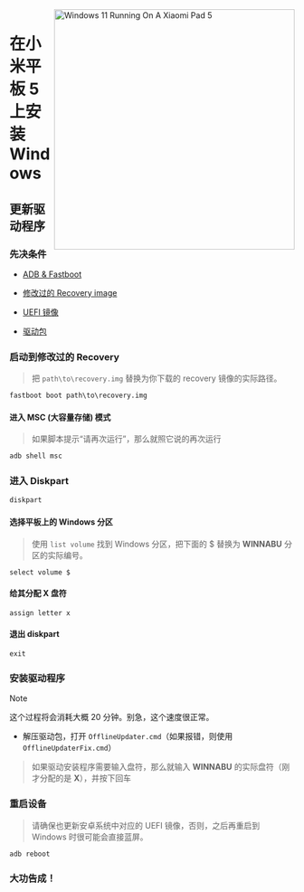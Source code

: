 <img align="right" src="https://raw.githubusercontent.com/erdilS/Port-Windows-11-Xiaomi-Pad-5/main/nabu.png" width="425" alt="Windows 11 Running On A Xiaomi Pad 5">

# 在小米平板 5 上安装 Windows

## 更新驱动程序

### 先决条件
- [ADB & Fastboot](https://developer.android.com/studio/releases/platform-tools)

- [修改过的 Recovery image](https://github.com/erdilS/Port-Windows-11-Xiaomi-Pad-5/releases/download/1.0/recovery.img)

- [UEFI 镜像](https://github.com/erdilS/Port-Windows-11-Xiaomi-Pad-5/releases/tag/UEFI)

- [驱动包](https://github.com/erdilS/Port-Windows-11-Xiaomi-Pad-5/releases/tag/Drivers)

### 启动到修改过的 Recovery

> 把 `path\to\recovery.img` 替换为你下载的 recovery 镜像的实际路径。

```cmd
fastboot boot path\to\recovery.img
```

#### 进入 MSC (大容量存储) 模式

> 如果脚本提示“请再次运行”，那么就照它说的再次运行

```cmd
adb shell msc
```

### 进入 Diskpart

```cmd
diskpart
```

#### 选择平板上的 Windows 分区

> 使用 `list volume` 找到 Windows 分区，把下面的 $ 替换为 **WINNABU** 分区的实际编号。

```diskpart
select volume $
```

#### 给其分配 X 盘符

```diskpart
assign letter x
```

#### 退出 diskpart

```diskpart
exit
```

### 安装驱动程序

> [!Note]
> 这个过程将会消耗大概 20 分钟。别急，这个速度很正常。

- 解压驱动包，打开 `OfflineUpdater.cmd`（如果报错，则使用 `OfflineUpdaterFix.cmd`）

> 如果驱动安装程序需要输入盘符，那么就输入 **WINNABU** 的实际盘符（刚才分配的是 **X**），并按下回车

### 重启设备

> 请确保也更新安卓系统中对应的 UEFI 镜像，否则，之后再重启到 Windows 时很可能会直接蓝屏。

```cmd
adb reboot
```

### 大功告成！

